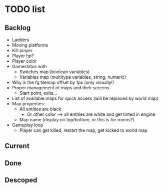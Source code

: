 # TODO list

## Backlog

- Ladders
- Moving platforms
- Kill player
- Player hp?
- Player color
- Gamestatus with
    - Switches map (boolean variables)
    - Variables map (multitype variables, string, numeric)
- Why is the fg tilemap offset by 1px (only visually!)
- Proper management of maps and their screens
    - Start point, exits...
- List of available maps for quick access (will be replaced by world map)
- Map properties: 
    - All entities are black
        - Or other color ==> all entities are white and get tinted in engine
    - Map name (display on top/bottom, or this is for rooms?)
- Gameplay loop
    - Player can get killed, restart the map, get kicked to world map

## Current

## Done

## Descoped

